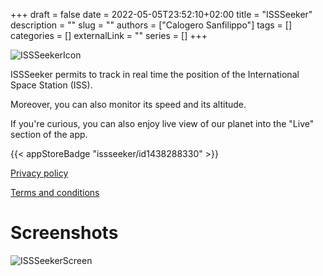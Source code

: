 +++ 
draft = false
date = 2022-05-05T23:52:10+02:00
title = "ISSSeeker"
description = ""
slug = ""
authors = ["Calogero Sanfilippo"]
tags = []
categories = []
externalLink = ""
series = []
+++

![ISSSeekerIcon](/images/issseeker_icon.png)

ISSSeeker permits to track in real time the position of the International Space Station (ISS).

Moreover, you can also monitor its speed and its altitude.

If you're curious, you can also enjoy live view of our planet into the "Live" section of the app.

{{< appStoreBadge "issseeker/id1438288330" >}}

[Privacy policy](/privacy/issseeker)

[Terms and conditions](/terms/issseeker-terms)

# Screenshots

![ISSSeekerScreen](/images/issseeker_screen.png)